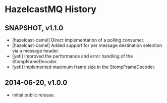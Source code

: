 # HazelcastMQ History

## SNAPSHOT, v1.1.0

- [hazelcast-camel] Direct implementation of a polling consumer.
- [hazelcast-camel] Added support for per message destination selection via a message header.
- [yeti] Improved the performance and error handling of the StompFrameDecoder.
- [yeti] Implemented maximum frame size in the StompFrameDecoder.

## 2014-06-20, v1.0.0

- Initial public release.